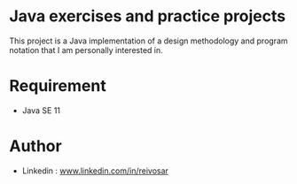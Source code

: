 # Java exercises and practice projects 

This project is a Java implementation of a design methodology and program notation that I am personally interested in.

# Requirement

* Java SE 11

# Author
 
* Linkedin : www.linkedin.com/in/reivosar